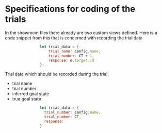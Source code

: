 # Specifications for coding of the trials

In the showroom files there already are two custom views defined.
Here is a code snippet from this that is concerned with recording the trial data
```javascript
                let trial_data = {
                    trial_name: config.name,
                    trial_number: CT + 1,
                    response: e.target.id
                };

```
Trial data which should be recorded during the trial:
- trial name
- trial number
- inferred goal state
- true goal state

```javascript
                let trial_data = {
                  trial_number: config.name,
                  trial_number: CT,
                  response: 
                }
```
